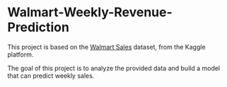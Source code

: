 # Walmart-Weekly-Revenue-Prediction

This project is based on the [Walmart Sales](https://www.kaggle.com/datasets/mikhail1681/walmart-sales/data) dataset, from the Kaggle platform.

The goal of this project is to analyze the provided data and build a model that can predict weekly sales.
